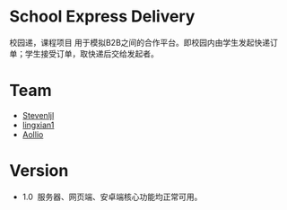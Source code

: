# School Express Delivery
校园递，课程项目
用于模拟B2B之间的合作平台。即校园内由学生发起快递订单；学生接受订单，取快递后交给发起者。

# Team
* [Stevenljl](https://github.com/Stevenljl)
* [lingxian1](https://github.com/lingxian1)
* [Aollio](https://github.com/Aollio)

# Version
* 1.0
  服务器、网页端、安卓端核心功能均正常可用。


